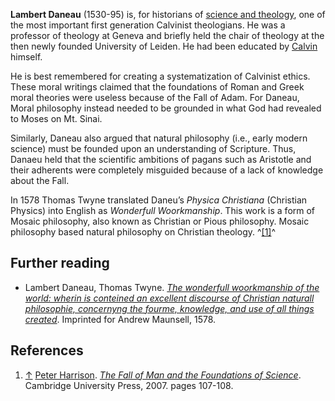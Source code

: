 **Lambert Daneau** (1530-95) is, for historians of
[science and theology](Science_and_theology "Science and theology"),
one of the most important first generation Calvinist theologians.
He was a professor of theology at Geneva and briefly held the chair
of theology at the then newly founded University of Leiden. He had
been educated by [Calvin](Calvin "Calvin") himself.

He is best remembered for creating a systematization of Calvinist
ethics. These moral writings claimed that the foundations of Roman
and Greek moral theories were useless because of the Fall of Adam.
For Daneau, Moral philosophy instead needed to be grounded in what
God had revealed to Moses on Mt. Sinai.

Similarly, Daneau also argued that natural philosophy (i.e., early
modern science) must be founded upon an understanding of Scripture.
Thus, Danaeu held that the scientific ambitions of pagans such as
Aristotle and their adherents were completely misguided because of
a lack of knowledge about the Fall.

In 1578 Thomas Twyne translated Daneu’s *Physica Christiana*
(Christian Physics) into English as *Wonderfull Woorkmanship*. This
work is a form of Mosaic philosophy, also known as Christian or
Pious philosophy. Mosaic philosophy based natural philosophy on
Christian theology. ^[[1]](#note-0)^

## Further reading

-   Lambert Daneau, Thomas Twyne.
    [*The wonderfull woorkmanship of the world: wherin is conteined an excellent discourse of Christian naturall philosophie, concernyng the fourme, knowledge, and use of all things created*](http://books.google.com/books?id=3lkYAAAAYAAJ).
    Imprinted for Andrew Maunsell, 1578.

## References

1.  [↑](#ref-0) [Peter Harrison](Peter_Harrison "Peter Harrison").
    [*The Fall of Man and the Foundations of Science*](http://books.google.com/books?id=KtBrOdr5-p4C).
    Cambridge University Press, 2007. pages 107-108.



